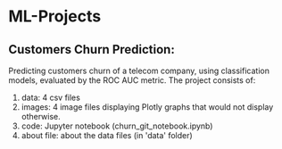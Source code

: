 # ML-Projects

## Customers Churn Prediction:
Predicting customers churn of a telecom company, using classification models, evaluated by the ROC AUC metric.
The project consists of:
1. data: 4 csv files
2. images: 4 image files displaying Plotly graphs that would not display otherwise.
3. code: Jupyter notebook (churn_git_notebook.ipynb)
4. about file: about the data files (in 'data' folder)
